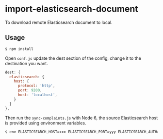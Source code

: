 # import-elasticsearch-document

To download remote Elasticsearch document to local.

## Usage

```sh
$ npm install
```

Open `conf.js` update the dest section of the config, change it to the destination you want.

```js
dest: {
  elasticsearch: {
    host: {
      protocol: 'http',
      port: 9200,
      host: 'localhost',
    }
  }
},
```

Then run the `sync-complaints.js` with Node 6, the source Elasticsearch host is provided using environment variables.

```sh
$ env ELASTICSEARCH_HOST=xxx ELASTICSEARCH_PORT=yyy ELASTICSEARCH_AUTH=zzz sync-complaints.js --help
```
